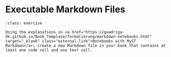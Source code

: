 # Executable Markdown Files

```{admonition} Exercise: Executable Markdown Files
:class: exercise

Using the explanations in <a href="https://quadriga-dk.github.io/Book_Template/formatierung/markdown-notebooks.html" target="_blank" class="external-link">Notebooks with MyST Markdown</a>, create a new Markdown file in your book that contains at least one code cell and one text cell.
```
